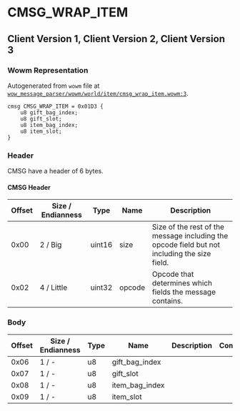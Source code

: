 # CMSG_WRAP_ITEM

## Client Version 1, Client Version 2, Client Version 3

### Wowm Representation

Autogenerated from `wowm` file at [`wow_message_parser/wowm/world/item/cmsg_wrap_item.wowm:3`](https://github.com/gtker/wow_messages/tree/main/wow_message_parser/wowm/world/item/cmsg_wrap_item.wowm#L3).
```rust,ignore
cmsg CMSG_WRAP_ITEM = 0x01D3 {
    u8 gift_bag_index;
    u8 gift_slot;
    u8 item_bag_index;
    u8 item_slot;
}
```
### Header

CMSG have a header of 6 bytes.

#### CMSG Header

| Offset | Size / Endianness | Type   | Name   | Description |
| ------ | ----------------- | ------ | ------ | ----------- |
| 0x00   | 2 / Big           | uint16 | size   | Size of the rest of the message including the opcode field but not including the size field.|
| 0x02   | 4 / Little        | uint32 | opcode | Opcode that determines which fields the message contains.|

### Body

| Offset | Size / Endianness | Type | Name | Description | Comment |
| ------ | ----------------- | ---- | ---- | ----------- | ------- |
| 0x06 | 1 / - | u8 | gift_bag_index |  |  |
| 0x07 | 1 / - | u8 | gift_slot |  |  |
| 0x08 | 1 / - | u8 | item_bag_index |  |  |
| 0x09 | 1 / - | u8 | item_slot |  |  |

